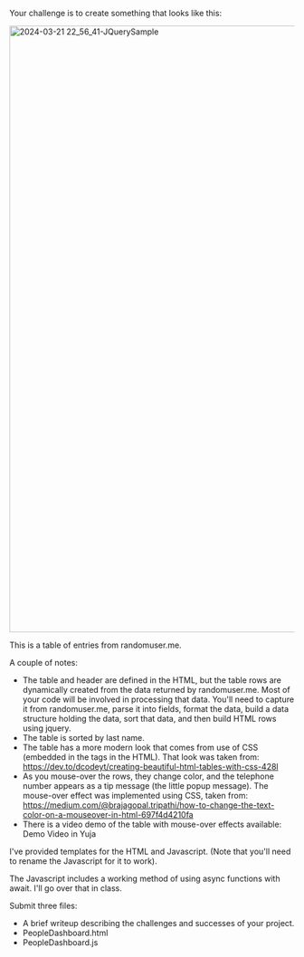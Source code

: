 Your challenge is to create something that looks like this:

<img width="926" height="1073" alt="2024-03-21 22_56_41-JQuerySample" src="https://github.com/user-attachments/assets/b1ca4764-74c3-417e-8300-141124a46a5f" />

This is a table of entries from randomuser.me.

A couple of notes:

* The table and header are defined in the HTML, but the table rows are dynamically created from the data returned by randomuser.me. Most of your code will be involved in processing that data. You'll need to capture it from randomuser.me, parse it into fields, format the data, build a data structure holding the data, sort that data, and then build HTML rows using jquery.
* The table is sorted by last name.
* The table has a more modern look that comes from use of CSS (embedded in the <style></style> tags in the HTML). That look was taken from: https://dev.to/dcodeyt/creating-beautiful-html-tables-with-css-428l
* As you mouse-over the rows, they change color, and the telephone number appears as a tip message (the little popup message). The mouse-over effect was implemented using CSS, taken from: https://medium.com/@brajagopal.tripathi/how-to-change-the-text-color-on-a-mouseover-in-html-697f4d4210fa
* There is a video demo of the table with mouse-over effects available: Demo Video in Yuja

I've provided templates for the HTML and Javascript. (Note that you'll need to rename the Javascript for it to work).

The Javascript includes a working method of using async functions with await. I'll go over that in class.

Submit three files:

* A brief writeup describing the challenges and successes of your project.
* PeopleDashboard.html
* PeopleDashboard.js
